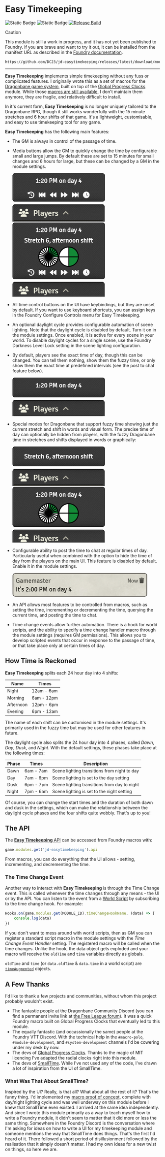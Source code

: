 # Easy Timekeeping

![Static Badge](https://img.shields.io/badge/Module%20Status%3A-Alpha-red)
![Static Badge](https://img.shields.io/badge/Version-0.6.5-blue)
[![Release Build](https://github.com/DC23/jd-easytimekeeping/actions/workflows/main.yml/badge.svg)](https://github.com/DC23/jd-easytimekeeping/actions/workflows/main.yml)

> [!CAUTION]
> This module is still a work in progress, and it has not yet been published to Foundry. If you are brave and want to try it out, it can be installed from the manifest URL as described in the [Foundry documentation](https://foundryvtt.com/article/modules/).

```html
https://github.com/DC23/jd-easytimekeeping/releases/latest/download/module.json
```

---

**Easy Timekeeping** implements simple timekeeping without any fuss or complicated features. I originally wrote this as a set of macros for the [Dragonbane game system](https://foundryvtt.com/packages/dragonbane), built on top of the [Global Progress Clocks](https://foundryvtt.com/packages/global-progress-clocks) module. While those [macros are still available](https://github.com/DC23/foundry-macros/blob/main/dbtime/dbtime-readme.md), I don't maintain them anymore, they are fragile, and relatively difficult to install.

In it's current form, **Easy Timekeeping** is no longer uniquely tailored to the Dragonbane RPG, though it still works wonderfully with the 15 minute stretches and 6 hour shifts of that game. It's a lightweight, customisable, and easy to use timekeeping tool for any game.

**Easy Timekeeping** has the following main features:

- The GM is always in control of the passage of time.

- Media buttons allow the GM to quickly change the time by configurable small and large jumps. By default these are set to 15 minutes for small changes and 6 hours for large, but these can be changed by a GM in the module settings.

    ![Default GM UI](./documentation/img/gm-default-ui.png)
    ![GM all UI](./documentation/img/gm-all-ui.png)

- All time control buttons on the UI have keybindings, but they are unset by default. If you want to use keyboard shortcuts, you can assign keys in the Foundry Configure Controls menu for Easy Timekeeping.

- An optional daylight cycle provides configurable automation of scene lighting. Note that the daylight cycle is disabled by default. Turn it on in the module settings. Once enabled, it is active for every scene in your world. To disable daylight cycles for a single scene, use the Foundry Darkness Level Lock setting in the scene lighting configuration.

- By default, players see the exact time of day, though this can be changed. You can tell them nothing, show them the fuzzy time, or only show them the exact time at predefined intervals (see the post to chat feature below).

    ![Default player UI](./documentation/img/player-default-ui.png)

- Special modes for Dragonbane that support fuzzy time showing just the current stretch and shift in words and visual form. The precise time of day can optionally be hidden from players, with the fuzzy Dragonbane time in stretches and shifts displayed in words or graphically:

    ![Player view of Dragonbane text-based fuzzy time](./documentation/img/player-fuzzy-dragonbane.png)
    ![Player view of Dragonbane graphical fuzzy time with exact time](./documentation/img/player-dragonbane-graphical.png)

- Configurable ability to post the time to chat at regular times of day. Particularly useful when combined with the option to hide the time of day from the players on the main UI. This feature is disabled by default. Enable it in the module settings.

    ![Time of day chat](./documentation/img/chat.png)

- An API allows most features to be controlled from macros, such as setting the time, incrementing or decrementing the time, querying the current time, and posting the time to chat.

- Time change events allow further automation. There is a hook for world scripts, and the ability to specify a time change handler macro through the module settings (requires GM permissions). This allows you to develop scripted events that occur in response to the passage of time, or that take place only at certain times of day.

## How Time is Reckoned

**Easy Timekeeping** splits each 24 hour day into 4 shifts:

| Name | Times |
| ---  | ---------- |
| Night| 12am - 6am |
| Morning| 6am - 12pm |
| Afternoon| 12pm - 6pm |
| Evening| 6pm - 12am |

The name of each shift can be customised in the module settings. It's primarily used in the fuzzy time but may be used
for other features in future.

The daylight cycle also splits the 24 hour day into 4 phases, called *Dawn*, *Day*, *Dusk*, and *Night*. With the default settings, these phases take place at the following times:

| Phase | Times | Description |
| ----- | ----- | ----------- |
| Dawn | 6am - 7am | Scene lighting transitions from night to day |
| Day | 7am - 6pm | Scene lighting is set to the day setting |
| Dusk | 6pm - 7pm | Scene lighting transitions from day to night |
| Night | 7pm - 6am | Scene lighting is set to the night setting |

Of course, you can change the start times and the duration of both dawn and dusk in the settings, which can make the relationship between the daylight cycle phases and the four shifts quite wobbly. That's up to you!

## The API

The [**Easy Timekeeping** API](./documentation/timekeeper.md) can be accessed from Foundry macros with:

```js
game.modules.get('jd-easytimekeeping').api
```

From macros, you can do everything that the UI allows - setting, incrementing, and decrementing the time.

### The Time Change Event

Another way to interact with **Easy Timekeeping** is through the Time Change event. This is called whenever the time changes through any means - the UI or by the API. You can listen to the event from a [World Script](https://foundryvtt.wiki/en/basics/world-scripts) by subscribing to the time change hook. For example:

```js
Hooks.on(game.modules.get(MODULE_ID).timeChangeHookName, (data) => {
    console.log(data)
})
```

If you don't want to mess around with world scripts, then as GM you can register a standard script macro in the module settings with the *Time Change Event Handler* setting. The registered macro will be called when the time changes. Unlike the hook, the data object gets exploded and your macro will receive the `oldTime` and `time` variables directly as globals.

`oldTime` and `time` (or `data.oldTime` & `data.time` in a world script) are [`timeAugmented`](./documentation/timekeeper.md#timeaugmented) objects.

## A Few Thanks

I'd like to thank a few projects and communities, without whom this project probably wouldn't exist.

- The fantastic people at the Dragonbane Community Discord (you can find a permanent invite link at [the Free League forum](https://forum.frialigan.se/viewtopic.php?t=12039)). It was a quick Foundry macro built on Global Progress Clocks that eventually led to this module.
- The equally fantastic (and occassionally the same) people at the Foundry VTT Discord. With the technical help in the `#macro-polo`, `#module-development`, and `#system-development` channels I'd be cowering under my desk by now.
- The devs of [Global Progress Clocks](https://github.com/CarlosFdez/global-progress-clocks). Thanks to the magic of MIT licencing I've adapted the radial clocks right into this module.
- The devs of [SmallTime](https://github.com/unsoluble/smalltime). While I've not used any of the code, I've drawn a lot of inspiration from the UI of SmallTime.

### What Was That About SmallTime?

Inspired by the UI? Really, is that all? What about all the rest of it? That's the funny thing. I'd implemented my [macro proof of concept](https://github.com/DC23/foundry-macros/blob/main/dbtime/dbtime-readme.md), complete with day/night lighting cycle and was well underway on this module before I knew that SmallTime even existed. I arrived at the same idea independently. And since I wrote this module primarily as a way to teach myself how to write a Foundry module, it didn't seem to matter that it did more or less the same thing. Somewhere in the Foundry Discord is the conversation where I'm asking for ideas on how to write a UI for my timekeeping module and someone mentions the way that SmallTime does things. That's the first I'd heard of it. There followed a short period of disillusionment followed by the realisation that it simply doesn't matter. I had my own ideas for a new twist on things, so here we are.
